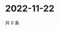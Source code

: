 # 2022-11-22

共 0 条

<!-- BEGIN WEIBO -->
<!-- 最后更新时间 Tue Nov 22 2022 02:07:00 GMT+0800 (China Standard Time) -->

<!-- END WEIBO -->
